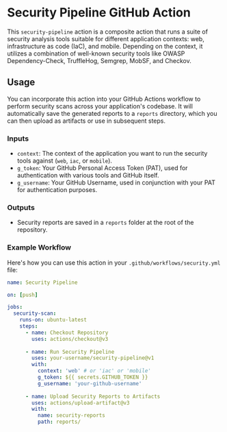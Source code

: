 # Security Pipeline GitHub Action

This `security-pipeline` action is a composite action that runs a suite of security analysis tools suitable for different application contexts: web, infrastructure as code (IaC), and mobile. Depending on the context, it utilizes a combination of well-known security tools like OWASP Dependency-Check, TruffleHog, Semgrep, MobSF, and Checkov.

## Usage

You can incorporate this action into your GitHub Actions workflow to perform security scans across your application's codebase. It will automatically save the generated reports to a `reports` directory, which you can then upload as artifacts or use in subsequent steps.

### Inputs

- `context`: The context of the application you want to run the security tools against (`web`, `iac`, or `mobile`).
- `g_token`: Your GitHub Personal Access Token (PAT), used for authentication with various tools and GitHub itself.
- `g_username`: Your GitHub Username, used in conjunction with your PAT for authentication purposes.

### Outputs

- Security reports are saved in a `reports` folder at the root of the repository.

### Example Workflow

Here's how you can use this action in your `.github/workflows/security.yml` file:

```yaml
name: Security Pipeline

on: [push]

jobs:
  security-scan:
    runs-on: ubuntu-latest
    steps:
      - name: Checkout Repository
        uses: actions/checkout@v3
        
      - name: Run Security Pipeline
        uses: your-username/security-pipeline@v1
        with:
          context: 'web' # or 'iac' or 'mobile'
          g_token: ${{ secrets.GITHUB_TOKEN }}
          g_username: 'your-github-username'
        
      - name: Upload Security Reports to Artifacts
        uses: actions/upload-artifact@v3
        with:
          name: security-reports
          path: reports/

